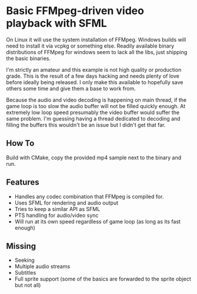 # Basic FFMpeg-driven video playback with SFML

On Linux it will use the system installation of FFMpeg. Windows builds will need to install it via
vcpkg or something else. Readily available binary distributions of FFMpeg for windows seem to lack
all the libs, just shipping the basic binaries.

I'm strictly an amateur and this example is not high quality or production grade. This is the result
of a few days hacking and needs plenty of love before ideally being released. I only make this available
to hopefully save others some time and give them a base to work from.

Because the audio and video decoding is happening on main thread, if the game loop is too slow the audio
buffer will not be filled quickly enough. At extremely low loop speed presumably the video buffer would
suffer the same problem. I'm guessing having a thread dedicated to decoding and filling the buffers this
wouldn't be an issue but I didn't get that far.

## How To

Build with CMake, copy the provided mp4 sample next to the binary and run.

## Features

* Handles any codec combination that FFMpeg is compiled for.
* Uses SFML for rendering and audio output
* Tries to keep a similar API as SFML
* PTS handling for audio/video sync
* Will run at its own speed regardless of game loop (as long as its fast enough)

## Missing

* Seeking
* Multiple audio streams
* Subtitles
* Full sprite support (some of the basics are forwarded to the sprite object but not all)